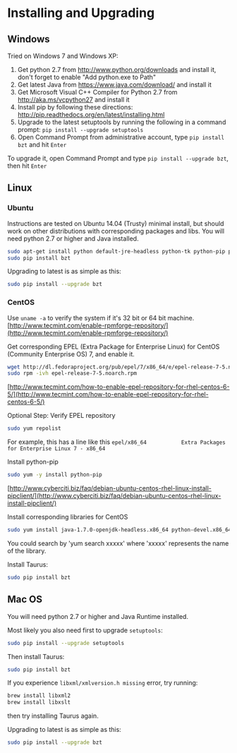 # Installing and Upgrading

## Windows

Tried on Windows 7 and Windows XP:

  1. Get python 2.7 from http://www.python.org/downloads and install it, don't forget to enable "Add python.exe to Path"
  2. Get latest Java from https://www.java.com/download/ and install it
  3. Get Microsoft Visual C++ Compiler for Python 2.7 from http://aka.ms/vcpython27 and install it
  4. Install pip by following these directions: http://pip.readthedocs.org/en/latest/installing.html
  5. Upgrade to the latest setuptools by running the following in a command prompt: `pip install --upgrade setuptools`
  6. Open Command Prompt from administrative account, type `pip install bzt` and hit `Enter`


To upgrade it, open Command Prompt and type `pip install --upgrade bzt`, then hit `Enter`

## Linux

### Ubuntu
Instructions are tested on Ubuntu 14.04 (Trusty) minimal install, but should work on other distributions with corresponding packages and libs. You will need python 2.7 or higher and Java installed.

```bash
sudo apt-get install python default-jre-headless python-tk python-pip python-dev libxml2-dev libxslt-dev zlib1g-dev
sudo pip install bzt
```

Upgrading to latest is as simple as this:

```bash
sudo pip install --upgrade bzt
```

### CentOS

Use `uname -a` to verify the system if it's 32 bit or 64 bit machine. [http://www.tecmint.com/enable-rpmforge-repository/](http://www.tecmint.com/enable-rpmforge-repository/)

Get corresponding EPEL (Extra Package for Enterprise Linux) for CentOS (Community Enterprise OS) 7, and enable it.

```bash
wget http://dl.fedoraproject.org/pub/epel/7/x86_64/e/epel-release-7-5.noarch.rpm
sudo rpm -ivh epel-release-7-5.noarch.rpm
```

[http://www.tecmint.com/how-to-enable-epel-repository-for-rhel-centos-6-5/](http://www.tecmint.com/how-to-enable-epel-repository-for-rhel-centos-6-5/)

Optional Step: Verify EPEL repository

```bash
sudo yum repolist
```
For example, this has a line like this `epel/x86_64           Extra Packages for Enterprise Linux 7 - x86_64`

Install python-pip

```bash
sudo yum -y install python-pip
```
[http://www.cyberciti.biz/faq/debian-ubuntu-centos-rhel-linux-install-pipclient/](http://www.cyberciti.biz/faq/debian-ubuntu-centos-rhel-linux-install-pipclient/)

Install corresponding libraries for CentOS

```bash
sudo yum install java-1.7.0-openjdk-headless.x86_64 python-devel.x86_64 libxml2-devel.x86_64 libxslt-devel.x86_64 zlib.x86_64 gcc.x86_64
```

You could search by 'yum search xxxxx' where 'xxxxx' represents the name of the library.

Install Taurus:

```bash
sudo pip install bzt
```

## Mac OS

You will need python 2.7 or higher and Java Runtime installed.

Most likely you also need first to upgrade `setuptools`:

```bash
sudo pip install --upgrade setuptools
```

Then install Taurus:

```bash
sudo pip install bzt
```

If you experience `libxml/xmlversion.h missing` error, try running:

```bash
brew install libxml2
brew install libxslt
```
then try installing Taurus again.


Upgrading to latest is as simple as this:

```bash
sudo pip install --upgrade bzt
```